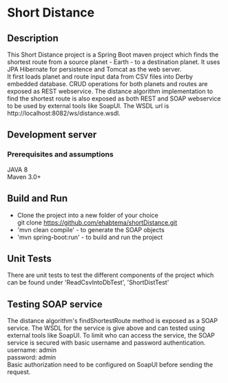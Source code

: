 # Short Distance
## Description
This Short Distance project is a Spring Boot maven project which finds the shortest route
from a source planet - Earth - to a destination planet. It uses JPA Hibernate for 
persistence and Tomcat as the web server.  
It first loads planet and route input data from CSV files into Derby embedded database.
CRUD operations for both planets and routes are exposed as REST webservice. The distance 
algorithm implementation to find the shortest route is also exposed as both REST and SOAP 
webservice to be used by external tools like SoapUI. The WSDL url is
http://localhost:8082/ws/distance.wsdl.  

## Development server
### Prerequisites and assumptions
JAVA 8  
Maven 3.0+  

## Build and Run
* Clone the project into a new folder of your choice  
git clone https://github.com/ehabtema/shortDistance.git
* 'mvn clean compile' - to generate the SOAP objects  
* 'mvn spring-boot:run' - to build and run the project

## Unit Tests
There are unit tests to test the different components of the project
which can be found under 'ReadCsvIntoDbTest', 'ShortDistTest' 

## Testing SOAP service  
The distance algorithm's findShortestRoute method is exposed as a SOAP
service. The WSDL for the service is give above and can tested using
external tools like SoapUI. To limit who can access the service, the 
SOAP service is secured with basic username and password authentication.  
username: admin  
password: admin  
Basic authorization need to be configured on SoapUI before sending the request.
